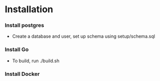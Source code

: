 Installation
============

### Install postgres

* Create a database and user, set up schema using setup/schema.sql

### Install Go

* To build, run ./build.sh

### Install Docker
